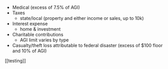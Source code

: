 - Medical (excess of 7.5% of AGI)
- Taxes
	- state/local (property and either income or sales, up to 10k)
- Interest expense
	- home & investment
- Charitable contributions
	- AGI limit varies by type
- Casualty/theft loss attributable to federal disaster (excess of $100 floor and 10% of AGI)

[[testing]]